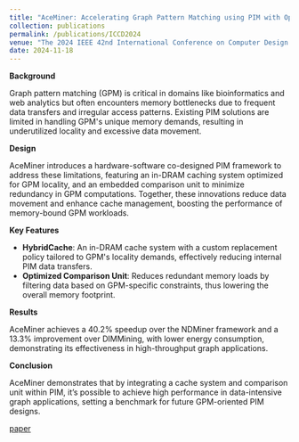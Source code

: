 ```yaml
---
title: "AceMiner: Accelerating Graph Pattern Matching using PIM with Optimized Cache System}"
collection: publications
permalink: /publications/ICCD2024
venue: "The 2024 IEEE 42nd International Conference on Computer Design (ICCD 2024)"
date: 2024-11-18
---
```


**Background**

Graph pattern matching (GPM) is critical in domains like bioinformatics and web analytics but often encounters memory bottlenecks due to frequent data transfers and irregular access patterns. Existing PIM solutions are limited in handling GPM's unique memory demands, resulting in underutilized locality and excessive data movement.

**Design**

AceMiner introduces a hardware-software co-designed PIM framework to address these limitations, featuring an in-DRAM caching system optimized for GPM locality, and an embedded comparison unit to minimize redundancy in GPM computations. Together, these innovations reduce data movement and enhance cache management, boosting the performance of memory-bound GPM workloads.

**Key Features**

- **HybridCache**: An in-DRAM cache system with a custom replacement policy tailored to GPM's locality demands, effectively reducing internal PIM data transfers.
- **Optimized Comparison Unit**: Reduces redundant memory loads by filtering data based on GPM-specific constraints, thus lowering the overall memory footprint.

**Results**

AceMiner achieves a 40.2% speedup over the NDMiner framework and a 13.3% improvement over DIMMining, with lower energy consumption, demonstrating its effectiveness in high-throughput graph applications.

**Conclusion**

AceMiner demonstrates that by integrating a cache system and comparison unit within PIM, it’s possible to achieve high performance in data-intensive graph applications, setting a benchmark for future GPM-oriented PIM designs.


[paper](../files/ICCD2024/AceMiner_paper.pdf)
